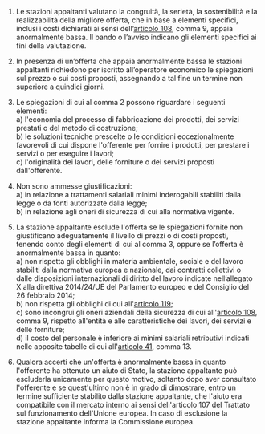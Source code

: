 1. Le stazioni appaltanti valutano la congruità, la serietà, la sostenibilità e la realizzabilità della migliore offerta, che in base a elementi specifici, inclusi i costi dichiarati ai sensi dell’[articolo 108](/index.html?article=articolo-108&version=1), comma 9, appaia anormalmente bassa. Il bando o l’avviso indicano gli elementi specifici ai fini della valutazione. 

2. In presenza di un’offerta che appaia anormalmente bassa le stazioni appaltanti richiedono per iscritto all’operatore economico le spiegazioni sul prezzo o sui costi proposti, assegnando a tal fine un termine non superiore a quindici giorni.

3. Le spiegazioni di cui al comma 2 possono riguardare i seguenti elementi:<br>a) l'economia del processo di fabbricazione dei prodotti, dei servizi prestati o del metodo di costruzione;<br>b) le soluzioni tecniche prescelte o le condizioni eccezionalmente favorevoli di cui dispone l'offerente per fornire i prodotti, per prestare i servizi o per eseguire i lavori;<br>c) l'originalità dei lavori, delle forniture o dei servizi proposti dall'offerente.

4. Non sono ammesse giustificazioni:<br>a) in relazione a trattamenti salariali minimi inderogabili stabiliti dalla legge o da fonti autorizzate dalla legge;<br>b) in relazione agli oneri di sicurezza di cui alla normativa vigente.

5. La stazione appaltante esclude l'offerta se le spiegazioni fornite non giustificano adeguatamente il livello di prezzi o di costi proposti, tenendo conto degli elementi di cui al comma 3, oppure se l’offerta è anormalmente bassa in quanto:<br>a) non rispetta gli obblighi in materia ambientale, sociale e del lavoro stabiliti dalla normativa europea e nazionale, dai contratti collettivi o dalle disposizioni internazionali di diritto del lavoro indicate nell’allegato X alla direttiva 2014/24/UE del Parlamento europeo e del Consiglio del 26 febbraio 2014;<br>b) non rispetta gli obblighi di cui all'[articolo 119](/index.html?article=articolo-119&version=1);<br>c) sono incongrui gli oneri aziendali della sicurezza di cui all'[articolo 108](/index.html?article=articolo-108&version=1), comma 9, rispetto all'entità e alle caratteristiche dei lavori, dei servizi e delle forniture;<br>d) il costo del personale è inferiore ai minimi salariali retributivi indicati nelle apposite tabelle di cui all'[articolo 41](/index.html?article=articolo-41&version=1), comma 13.

6. Qualora accerti che un'offerta è anormalmente bassa in quanto l'offerente ha ottenuto un aiuto di Stato, la stazione appaltante può escluderla unicamente per questo motivo, soltanto dopo aver consultato l'offerente e se quest'ultimo non è in grado di dimostrare, entro un termine sufficiente stabilito dalla stazione appaltante, che l'aiuto era compatibile con il mercato interno ai sensi dell'articolo 107 del Trattato sul funzionamento dell'Unione europea. In caso di esclusione la stazione appaltante informa la Commissione europea.
